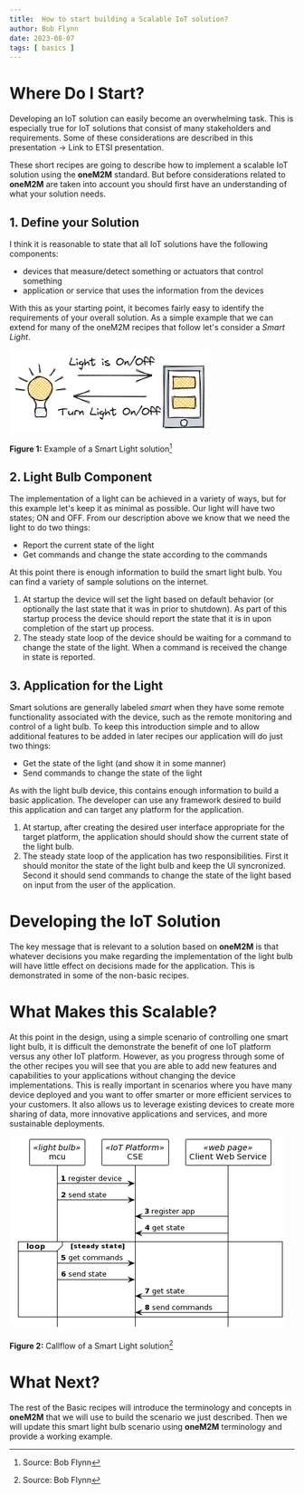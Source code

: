 ```yaml
---
title:  How to start building a Scalable IoT solution?
author: Bob Flynn
date: 2023-08-07
tags: [ basics ]
---
```


# Where Do I Start?

Developing an IoT solution can easily become an overwhelming task. This is especially true for IoT solutions that consist of many stakeholders and requirements. Some of these considerations are described in this presentation  -> Link to ETSI presentation.

These short recipes are going to describe how to implement a scalable IoT solution using the **oneM2M** standard. But before considerations related to **oneM2M** are taken into account you should first have an understanding of what your solution needs. 

## 1. Define your Solution

I think it is reasonable to state that all IoT solutions have the following components: 
- devices that measure/detect something or actuators that control something
- application or service that uses the information from the devices

With this as your starting point, it becomes fairly easy to identify the requirements of your overall solution. As a simple example that we can extend for many of the oneM2M recipes that follow let's consider a *Smart Light*. 

![Sample Smart Light solution](images/Smart-Light_solution_whiteBG.png)

**Figure 1:** Example of a Smart Light solution[^1]  



## 2. Light Bulb Component
The implementation of a light can be achieved in a variety of ways, but for this example let's keep it as minimal as possible. Our light will have two states; ON and OFF. From our description above we know that we need the light to do two things:

- Report the current state of the light
- Get commands and change the state according to the commands

At this point there is enough information to build the smart light bulb. You can find a variety of sample solutions on the internet. 

1. At startup the device will set the light based on default behavior (or optionally the last state that it was in prior to shutdown). As part of this startup process the device should report the state that it is in upon completion of the start up process.
2. The steady state loop of the device should be waiting for a command to change the state of the light. When a command is received the change in state is reported.

## 3. Application for the Light
Smart solutions are generally labeled *smart* when they have some remote functionality associated with the device, such as the remote monitoring and control of a light bulb. To keep this introduction simple and to allow additional features to be added in later recipes our application will do just two things:

- Get the state of the light (and show it in some manner)
- Send commands to change the state of the light

As with the light bulb device, this contains enough information to build a basic application. The developer can use any framework desired to build this application and can target any platform for the application. 
1. At startup, after creating the desired user interface appropriate for the target platform, the application should should show the current state of the light bulb.
2. The steady state loop of the application has two responsibilities. First it should monitor the state of the light bulb and keep the UI syncronized. Second it should send commands to change the state of the light based on input from the user of the application.


# Developing the IoT Solution 

The key message that is relevant to a solution based on **oneM2M** is that whatever decisions you make regarding the implementation of the light bulb will have little effect on decisions made for the application. This is demonstrated in some of the non-basic recipes. 



# What Makes this Scalable?

At this point in the design, using a simple scenario of controlling one smart light bulb, it is difficult the demonstrate the benefit of one IoT platform versus any other IoT platform. However, as you progress through some of the other recipes you will see that you are able to add new features and capabilities to your applications without changing the device implementations. This is really important in scenarios where you have many device deployed and you want to offer smarter or more efficient services to your customers. It also allows us to leverage existing devices to create more sharing of data, more innovative applications and services, and more sustainable deployments.

![Sample Smart Light callflow](images/lightbulb_sample_callflow.png)

**Figure 2:** Callflow of a Smart Light solution[^1]  

# What Next?

The rest of the Basic recipes will introduce the terminology and  concepts in **oneM2M** that we will use to build the scenario we just described. Then we will update this smart light bulb scenario using **oneM2M** terminology and provide a working example.

[^1]: Source: Bob Flynn


